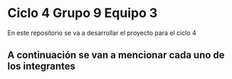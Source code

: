 # Ciclo 4 Grupo 9 Equipo 3

En este repositorio se va a desarrollar el proyecto para el ciclo 4

## A continuación se van a mencionar cada uno de los integrantes
